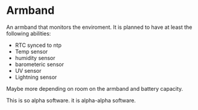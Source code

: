 # Armband

An armband that monitors the enviroment. It is planned to have at 
least the following abilities:
- RTC synced to ntp
- Temp sensor
- humidity sensor
- barometeric sensor
- UV sensor
- Lightning sensor

Maybe more depending on room on the armband
and battery capacity.

This is so alpha software. it is alpha-alpha
software.


